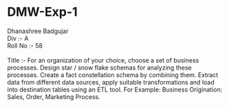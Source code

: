# DMW-Exp-1
Dhanashree Badgujar
<br>
Div :- A
<br>
Roll No :- 58
<br>
<br>
Title :- For an organization of your choice, choose a set of business processes. Design star / snow flake schemas for analyzing these processes. Create a fact constellation schema by combining them. Extract data from different data sources, apply suitable transformations and load into destination tables using an ETL tool. For Example: Business Origination: Sales, Order, Marketing Process.
